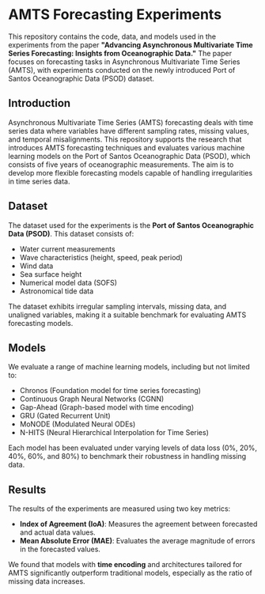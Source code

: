 # AMTS Forecasting Experiments

This repository contains the code, data, and models used in the experiments from the paper **"Advancing Asynchronous Multivariate Time Series Forecasting: Insights from Oceanographic Data."** The paper focuses on forecasting tasks in Asynchronous Multivariate Time Series (AMTS), with experiments conducted on the newly introduced Port of Santos Oceanographic Data (PSOD) dataset.

## Introduction

Asynchronous Multivariate Time Series (AMTS) forecasting deals with time series data where variables have different sampling rates, missing values, and temporal misalignments. This repository supports the research that introduces AMTS forecasting techniques and evaluates various machine learning models on the Port of Santos Oceanographic Data (PSOD), which consists of five years of oceanographic measurements. The aim is to develop more flexible forecasting models capable of handling irregularities in time series data.

## Dataset

The dataset used for the experiments is the **Port of Santos Oceanographic Data (PSOD)**. This dataset consists of:

- Water current measurements
- Wave characteristics (height, speed, peak period)
- Wind data
- Sea surface height
- Numerical model data (SOFS)
- Astronomical tide data

The dataset exhibits irregular sampling intervals, missing data, and unaligned variables, making it a suitable benchmark for evaluating AMTS forecasting models.

## Models

We evaluate a range of machine learning models, including but not limited to:

- Chronos (Foundation model for time series forecasting)
- Continuous Graph Neural Networks (CGNN)
- Gap-Ahead (Graph-based model with time encoding)
- GRU (Gated Recurrent Unit)
- MoNODE (Modulated Neural ODEs)
- N-HITS (Neural Hierarchical Interpolation for Time Series)

Each model has been evaluated under varying levels of data loss (0%, 20%, 40%, 60%, and 80%) to benchmark their robustness in handling missing data.


## Results

The results of the experiments are measured using two key metrics:

- **Index of Agreement (IoA)**: Measures the agreement between forecasted and actual data values.
- **Mean Absolute Error (MAE)**: Evaluates the average magnitude of errors in the forecasted values.

We found that models with **time encoding** and architectures tailored for AMTS significantly outperform traditional models, especially as the ratio of missing data increases.

